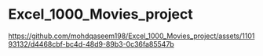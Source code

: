 # Excel_1000_Movies_project

https://github.com/mohdqaseem198/Excel_1000_Movies_project/assets/110193132/d4468cbf-bc4d-48d9-89b3-0c36fa85547b
